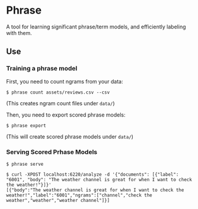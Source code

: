 
# Phrase

A tool for learning significant phrase/term models, and efficiently labeling with them.

## Use

### Training a phrase model

First, you need to count ngrams from your data:

```
$ phrase count assets/reviews.csv --csv
```

(This creates ngram count files under `data/`)

Then, you need to export scored phrase models:

```
$ phrase export
```

(This will create scored phrase models under `data/`)

### Serving Scored Prhase Models

```
$ phrase serve
```

```
$ curl -XPOST localhost:6220/analyze -d '{"documents": [{"label": "6001", "body": "The weather channel is great for when I want to check the weather!"}]}'
[{"body":"The weather channel is great for when I want to check the weather!","label":"6001","ngrams":["channel","check the weather","weather","weather channel"]}]
```
